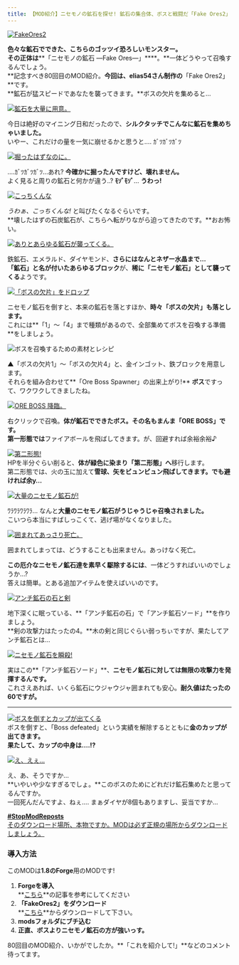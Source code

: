 ```yaml
---
title: 【MOD紹介】ニセモノの鉱石を探せ! 鉱石の集合体、ボスと戦闘だ「Fake Ores2」(1.8対応)
---
```


[![FakeOres2](https://cdn-ak.f.st-hatena.com/images/fotolife/s/sasigume/20210208/20210208140445.png)](#5/4/5435a1de.png "FakeOres2")

**色々な鉱石でできた、こちらのゴッツイ恐ろしいモンスター。**  
**その正体は****「ニセモノの鉱石 ―Fake Ores―」****。**一体どうやって召喚するんでしょう。  
**記念すべき80回目のMOD紹介。**今回は、elias54さん制作の**「Fake Ores2」**です。  
**鉱石が猛スピードであなたを襲ってきます。**ボスの欠片を集めると…

[![鉱石を大量に用意。](https://cdn-ak.f.st-hatena.com/images/fotolife/s/sasigume/20210208/20210208164833.png)](#e/6/e6677aca.png "鉱石を大量に用意。")

今日は絶好のマイニング日和だったので、**シルクタッチでこんなに鉱石を集めちゃいました。**  
いやー、これだけの量を一気に崩せるかと思うと…. ｶﾞﾂｶﾞﾂｶﾞﾂ

[![掘ったはずなのに。](https://cdn-ak.f.st-hatena.com/images/fotolife/s/sasigume/20210208/20210208160732.png)](#c/7/c7fbd5b0.png "掘ったはずなのに。")

….ｶﾞﾂｶﾞﾂｶﾞﾂ…あれ? **今確かに掘ったんですけど、壊れません。**  
よく見ると周りの鉱石と何かが違う..? **ﾓｿﾞﾓｿﾞ**… **うわっ!**

[![こっちくんな](https://cdn-ak.f.st-hatena.com/images/fotolife/s/sasigume/20210208/20210208151403.png)](#9/4/941a00fb.png "こっちくんな")

_うわぁ、こっちくんな!_ と叫びたくなるぐらいです。  
**壊したはずの石炭鉱石が、こちらへ転がりながら迫ってきたのです。**おお怖い。

[![ありとあらゆる鉱石が襲ってくる。](https://cdn-ak.f.st-hatena.com/images/fotolife/s/sasigume/20210208/20210208134817.png)](#4/4/44cfac57.png "ありとあらゆる鉱石が襲ってくる。")

鉄鉱石、エメラルド、ダイヤモンド、**さらにはなんとネザー水晶まで…**  
**「鉱石」と名が付いたあらゆるブロック**が、**稀に「ニセモノ鉱石」として襲ってくる**ようです。

[![「ボスの欠片」をドロップ](https://cdn-ak.f.st-hatena.com/images/fotolife/s/sasigume/20210208/20210208152100.png)](#9/b/9b601941.png "「ボスの欠片」をドロップ")

ニセモノ鉱石を倒すと、本来の鉱石を落とすほか、**時々「ボスの欠片」も落とします。**  
これには**「1」～「4」まで種類があるので、全部集めてボスを召喚する準備**をしましょう。

![ボスを召喚するための素材とレシピ](https://cdn-ak.f.st-hatena.com/images/fotolife/s/sasigume/20210208/20210208145803.jpg)

▲「ボスの欠片1」～「ボスの欠片4」と、金インゴット、鉄ブロックを用意します。  
それらを組み合わせて**「Ore Boss Spawner」の出来上がり!** **ボス**ですって、ワクワクしてきましたね。

[![ORE BOSS 降臨。](https://cdn-ak.f.st-hatena.com/images/fotolife/s/sasigume/20210208/20210208144129.png)](#7/5/750e3fc0.png "ORE BOSS 降臨。")

右クリックで召喚。**体が鉱石でできたボス。その名もまんま「ORE BOSS」です。**  
**第一形態では**ファイアボールを飛ばしてきます。が、回避すれば余裕余裕♪

[![第二形態!](https://www.napoan.com/wp-content/uploads/imgs/b/b/bbad60b0.png)](#b/b/bbad60b0.png "第二形態!")  
HPを半分ぐらい削ると、**体が緑色に染まり「第二形態」へ**移行します。  
第二形態では、火の玉に加えて**雪球、矢をビュンビュン飛ばしてきます。でも避ければ余y…**

[![大量のニセモノ鉱石が!](https://cdn-ak.f.st-hatena.com/images/fotolife/s/sasigume/20210208/20210208175159.png)](#f/0/f05639ab.png "大量のニセモノ鉱石が!")

ﾜﾗﾜﾗﾜﾗﾜﾗ… なんと**大量のニセモノ鉱石がうじゃうじゃ召喚されました。**  
こいつら本当にすばしっこくて、逃げ場がなくなりました。

[![囲まれてあっさり死亡。](https://cdn-ak.f.st-hatena.com/images/fotolife/s/sasigume/20210208/20210208164637.png)](#e/4/e4760fb2.png "囲まれてあっさり死亡。")

囲まれてしまっては、どうすることも出来ません。あっけなく死亡。

**この厄介なニセモノ鉱石達を素早く駆除するには**、一体どうすればいいのでしょうか…?  
答えは簡単。とある追加アイテムを使えばいいのです。

[![アンチ鉱石の石と剣](https://cdn-ak.f.st-hatena.com/images/fotolife/s/sasigume/20210208/20210208154055.png)](#a/d/addd1093.png "アンチ鉱石の石と剣")

地下深くに眠っている、**「アンチ鉱石の石」で「アンチ鉱石ソード」**を作りましょう。  
**剣の攻撃力はたったの4。**木の剣と同じぐらい弱っちぃですが、果たしてアンチ鉱石とは…

[![ニセモノ鉱石を瞬殺!](https://cdn-ak.f.st-hatena.com/images/fotolife/s/sasigume/20210208/20210208160847.png)](#c/9/c98592f9.png "ニセモノ鉱石を瞬殺!")

実はこの**「アンチ鉱石ソード」**、**ニセモノ鉱石に対しては無限の攻撃力を発揮するんです。**  
これさえあれば、いくら鉱石にウジャウジャ囲まれても安心。**耐久値はたったの60ですが。**

---

[![ボスを倒すとカップが出てくる](https://cdn-ak.f.st-hatena.com/images/fotolife/s/sasigume/20210208/20210208153438.png)](#a/7/a743be23.png "ボスを倒すとカップが出てくる")  
ボスを倒すと、「Boss defeated」という実績を解除するとともに**金のカップが出てきます。**  
**果たして、カップの中身は….!?**

[![え、えぇ...](https://cdn-ak.f.st-hatena.com/images/fotolife/s/sasigume/20210208/20210208142305.png)](#6/4/64d64196.png "え、えぇ...")

え、あ、そうですか…   
**いやいや少なすぎるでしょ。**このボスのためにどれだけ鉱石集めたと思ってるんですか。  
一回死んだんですよ、ねぇ…. まぁダイヤが8個もありますし、妥当ですか…

[**#StopModReposts**  
そのダウンロード場所、本物ですか。MODは必ず正規の場所からダウンロードしましょう。](https://www.napoan.com/stop-mod-reposts/)

### 導入方法

このMODは**1.8のForge**用のMODです!

1.  **Forgeを導入**  
    **[こちら](/minecraft-je/howto/install-forge/)**の記事を参考にしてください
2.  **「FakeOres2」をダウンロード**  
    **[こちら](http://www.minecraftforum.net/forums/mapping-and-modding/minecraft-mods/2461487-fake-ores2-now-available-for-minecraft-1-8 "「FakeOres2」のダウンロード")**からダウンロードして下さい。
3.  **modsフォルダにブチ込む** 
4.  **正直、ボスよりニセモノ鉱石の方が強いっす。**

80回目のMOD紹介、いかがでしたか。**「これを紹介して!」**などのコメント待ってます。
